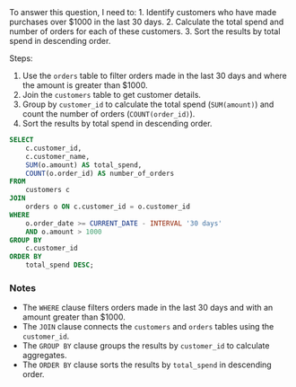 <thinking>
To answer this question, I need to:
1. Identify customers who have made purchases over $1000 in the last 30 days.
2. Calculate the total spend and number of orders for each of these customers.
3. Sort the results by total spend in descending order.

Steps:
1. Use the `orders` table to filter orders made in the last 30 days and where the amount is greater than $1000.
2. Join the `customers` table to get customer details.
3. Group by `customer_id` to calculate the total spend (`SUM(amount)`) and count the number of orders (`COUNT(order_id)`).
4. Sort the results by total spend in descending order.
</thinking>

```sql
SELECT 
    c.customer_id,
    c.customer_name,
    SUM(o.amount) AS total_spend,
    COUNT(o.order_id) AS number_of_orders
FROM 
    customers c
JOIN 
    orders o ON c.customer_id = o.customer_id
WHERE 
    o.order_date >= CURRENT_DATE - INTERVAL '30 days'
    AND o.amount > 1000
GROUP BY 
    c.customer_id
ORDER BY 
    total_spend DESC;
```

### Notes ###
- The `WHERE` clause filters orders made in the last 30 days and with an amount greater than $1000.
- The `JOIN` clause connects the `customers` and `orders` tables using the `customer_id`.
- The `GROUP BY` clause groups the results by `customer_id` to calculate aggregates.
- The `ORDER BY` clause sorts the results by `total_spend` in descending order.